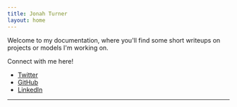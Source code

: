 ```yaml
---
title: Jonah Turner
layout: home
---
```

Welcome to my documentation, where you'll find some short writeups on projects or models I'm working on.

Connect with me here! 
- [Twitter](https://x.com/drexalt)
- [GitHub](https://github.com/drexalt)
- [LinkedIn](https://www.linkedin.com/in/jonah-turner-65b1961a7/)

----

[Just the Docs]: https://just-the-docs.github.io/just-the-docs/
[GitHub Pages]: https://docs.github.com/en/pages
[README]: https://github.com/just-the-docs/just-the-docs-template/blob/main/README.md
[Jekyll]: https://jekyllrb.com
[GitHub Pages / Actions workflow]: https://github.blog/changelog/2022-07-27-github-pages-custom-github-actions-workflows-beta/
[use this template]: https://github.com/just-the-docs/just-the-docs-template/generate
